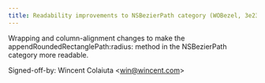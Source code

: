 ```yaml
---
title: Readability improvements to NSBezierPath category (WOBezel, 3e23a51)
---
```


Wrapping and column-alignment changes to make the appendRoundedRectanglePath:radius: method in the NSBezierPath category more readable.

Signed-off-by: Wincent Colaiuta &lt;win@wincent.com&gt;

